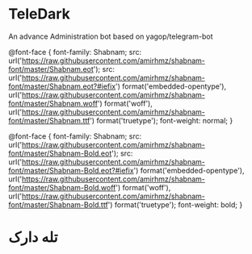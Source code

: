 # TeleDark
An advance Administration bot based on yagop/telegram-bot

@font-face {
  font-family: Shabnam;
  src: url('https://raw.githubusercontent.com/amirhmz/shabnam-font/master/Shabnam.eot');
  src: url('https://raw.githubusercontent.com/amirhmz/shabnam-font/master/Shabnam.eot?#iefix') format('embedded-opentype'),
       url('https://raw.githubusercontent.com/amirhmz/shabnam-font/master/Shabnam.woff') format('woff'),
       url('https://raw.githubusercontent.com/amirhmz/shabnam-font/master/Shabnam.ttf') format('truetype');
  font-weight: normal;
}

@font-face {
  font-family: Shabnam;
  src: url('https://raw.githubusercontent.com/amirhmz/shabnam-font/master/Shabnam-Bold.eot');
  src: url('https://raw.githubusercontent.com/amirhmz/shabnam-font/master/Shabnam-Bold.eot?#iefix') format('embedded-opentype'),
       url('https://raw.githubusercontent.com/amirhmz/shabnam-font/master/Shabnam-Bold.woff') format('woff'),
       url('https://raw.githubusercontent.com/amirhmz/shabnam-font/master/Shabnam-Bold.ttf') format('truetype');
  font-weight: bold;
}

# تله دارک
